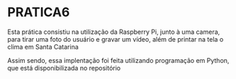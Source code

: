 # PRATICA6

Esta prática consistiu na utilização da Raspberry Pi, junto à uma camera, para tirar uma foto do usuário e gravar um vídeo, além de printar na tela o clima em
Santa Catarina

Assim sendo, essa implentação foi feita utilizando programação em Python, que está disponibilizada no repositório
